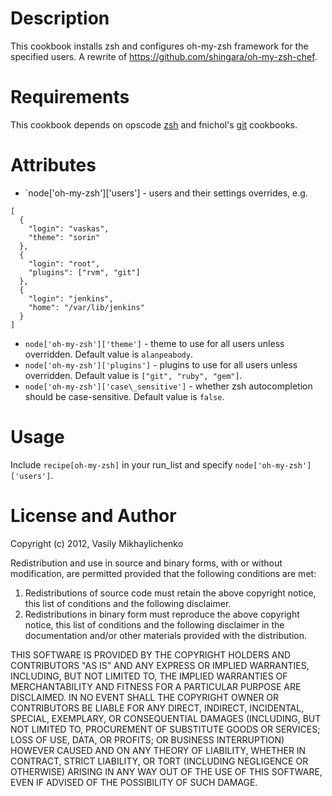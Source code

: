# Description

This cookbook installs zsh and configures oh-my-zsh framework for the specified users. A rewrite of https://github.com/shingara/oh-my-zsh-chef.

# Requirements

This cookbook depends on opscode [zsh](https://github.com/opscode-cookbooks/zsh) and fnichol's [git](https://github.com/fnichol/chef-git) cookbooks.

# Attributes

* `node['oh-my-zsh']['users'] - users and their settings overrides, e.g.
```
[
  {
    "login": "vaskas",
    "theme": "sorin"
  },
  {
    "login": "root",
    "plugins": ["rvm", "git"]
  },
  {
    "login": "jenkins",
    "home": "/var/lib/jenkins"
  }
]
```

* `node['oh-my-zsh']['theme']` - theme to use for all users unless overridden. Default value is `alanpeabody`.
* `node['oh-my-zsh']['plugins']` - plugins to use for all users unless overridden. Default value is `["git", "ruby", "gem"]`.
* `node['oh-my-zsh']['case\_sensitive']` - whether zsh autocompletion should be case-sensitive. Default value is `false`.

# Usage

Include `recipe[oh-my-zsh]` in your run\_list and specify `node['oh-my-zsh']['users']`.

# License and Author

Copyright (c) 2012, Vasily Mikhaylichenko

Redistribution and use in source and binary forms, with or without
modification, are permitted provided that the following conditions are met:

1. Redistributions of source code must retain the above copyright notice, this
   list of conditions and the following disclaimer.
2. Redistributions in binary form must reproduce the above copyright notice,
   this list of conditions and the following disclaimer in the documentation
   and/or other materials provided with the distribution.

THIS SOFTWARE IS PROVIDED BY THE COPYRIGHT HOLDERS AND CONTRIBUTORS "AS IS" AND
ANY EXPRESS OR IMPLIED WARRANTIES, INCLUDING, BUT NOT LIMITED TO, THE IMPLIED
WARRANTIES OF MERCHANTABILITY AND FITNESS FOR A PARTICULAR PURPOSE ARE
DISCLAIMED. IN NO EVENT SHALL THE COPYRIGHT OWNER OR CONTRIBUTORS BE LIABLE FOR
ANY DIRECT, INDIRECT, INCIDENTAL, SPECIAL, EXEMPLARY, OR CONSEQUENTIAL DAMAGES
(INCLUDING, BUT NOT LIMITED TO, PROCUREMENT OF SUBSTITUTE GOODS OR SERVICES;
LOSS OF USE, DATA, OR PROFITS; OR BUSINESS INTERRUPTION) HOWEVER CAUSED AND
ON ANY THEORY OF LIABILITY, WHETHER IN CONTRACT, STRICT LIABILITY, OR TORT
(INCLUDING NEGLIGENCE OR OTHERWISE) ARISING IN ANY WAY OUT OF THE USE OF THIS
SOFTWARE, EVEN IF ADVISED OF THE POSSIBILITY OF SUCH DAMAGE.
